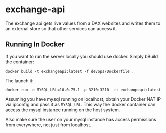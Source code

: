# exchange-api
The exchange api gets live values from a DAX websites and writes them to an external
store so that other services can access it.

## Running In Docker
If you want to run the server locally you should use docker. Simply bBuild the container:

    docker build -t exchangeapi:latest -f devops/Dockerfile .

The launch it:

    docker run -e MYSQL_URL=10.0.75.1 -p 3210:3210 -it exchangeapi:latest

Assuming you have mysql running on localhost, obtain your Docker NAT IP via ipconfig and pass
it as `MYSQL_URL`. This way the docker container can access the mysql instance running on the
host system.

Also make sure the user on your mysql instance has access permissions from everywhere, not
just from localhost.
